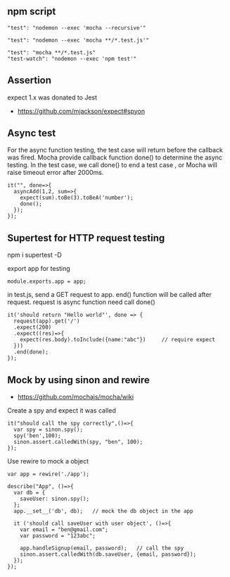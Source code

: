 ## npm script
  ```
  "test": "nodemon --exec 'mocha --recursive'"

  "test": "nodemon --exec 'mocha **/*.test.js'"

  "test": "mocha **/*.test.js"
  "test-watch": "nodemon --exec 'npm test'"
  ```
## Assertion
  expect 1.x was donated to Jest
  - https://github.com/mjackson/expect#spyon

## Async test
  For the async function testing, the test case will return before the callback was fired. 
  Mocha provide callback function done() to determine the async testing. 
  In the test case, we call done() to end a test case , or Mocha will raise timeout error after 2000ms.
  
  ```
  it("", done=>{
    asyncAdd(1,2, sum=>{
      expect(sum).toBe(3).toBeA('number');
      done();
    });
  });
  ```

## Supertest for HTTP request testing
  npm i supertest -D
  
  export app for testing
  ```
  module.exports.app = app;
  ```

  in test.js, send a GET request to app. end() function will be called after request.
  request is async function need call done()
  ```
  it('should return "Hello world"', done => {
    request(app).get('/')
    .expect(200)
    .expect((res)=>{
      expect(res.body).toInclude({name:"abc"})     // require expect
    }))
    .end(done);
  });
  ```

## Mock by using sinon and rewire
  - https://github.com/mochajs/mocha/wiki
  
  Create a spy and expect it was called
  ```
  it("should call the spy correctly",()=>{
    var spy = sinon.spy();
    spy('ben',100);
    sinon.assert.calledWith(spy, "ben", 100);
  });

  ```
  
  Use rewire to mock a object

  ```
  var app = rewire('./app');

  describe("App", ()=>{
    var db = {
      saveUser: sinon.spy();
    };
    app.__set__('db', db);   // mock the db object in the app

    it ('should call saveUser with user object', ()=>{
      var email = "ben@gmail.com";
      var password = "123abc";

      app.handleSignup(email, password);   // call the spy
      sinon.assert.calledWith(db.saveUser, {email, password});
    });
  });
  ```